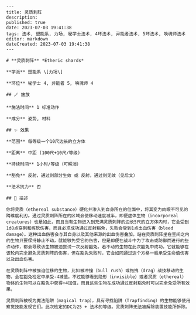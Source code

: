 
    ---
    title: 灵质刺阵
    description: 
    published: true
    date: 2023-07-03 19:41:38
    tags: 法术, 塑能系, 力场, 秘学士法术, 4环法术, 异能者法术, 5环法术, 唤魂师法术
    editor: markdown
    dateCreated: 2023-07-03 19:41:38
    ---

    # **灵质刺阵** *Etheric shards*

    **学派** 塑能系 \[力场\] 

    **环位** 秘学士 4, 异能者 5, 唤魂师 4

    ## 🪄 施放

    **施法时间** 1 标准动作

    **成分** 姿势, 材料

    ## ✨ 效果  

    **范围** 每等级一个10尺边长的立方体

    **距离** 中距 (100尺+10尺/等级)  

    **持续时间** 1小时/等级（可解消） 

    **豁免** 反射，通过则部分生效 或 反射，通过则无效（见后文）

    **法术抗力** 否

    ## 📖 描述

    你将灵质（ethereal substance）硬化并渗入到自身所在的位面中，将其变为肉眼不可见的跨维度利刃。通过灵质刺阵所在的区域会使移动速度减半，即便虚体生物（incorporeal creatures）也是如此，而且当有生物进入到充满灵质刺阵的边长5尺的立方体内时，它会受到1d8点穿刺和挥砍伤害，而且必须成功通过反射豁免，失败会受到1点出血伤害（bleed damage）。这种出血伤害会与其自身以及其他来源的出血伤害叠加。站在灵质刺阵坐在空间之内的生物只要保持静止不动，就能够免受它的伤害，但是即便在战斗中为了攻击或防御而进行的些许动作，都会导致该生物被迫尝试一次反射豁免。若不动的生物在此次豁免中成功，它就能够在该轮内完全避免灵质刺阵的伤害，但在豁免失败时，它会如同通过这个方格一般承受生命值伤害以及出血伤害。

    在灵质刺阵中被强迫位移的生物，比如被冲撞（bull rush）或拖拽（drag）战技移动的生物，会在豁免检定中承受-4减值。不过能够看到隐形（invisible）或者灵质（ethereal）物体的生物可以在豁免中获得+4加值，而且这些生物在成功通过反射豁免时可以完全免受所有效果。

    灵质刺阵被视为魔法陷阱（magical trap），具有寻找陷阱（Trapfinding）的生物能够使用察觉技能发现它们。此次检定的DC为25 + 法术的等级。灵质刺阵无法被解除装置技能所拆除。
    